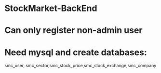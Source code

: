 # StockMarket-BackEnd
# Can only register non-admin user
# Need mysql and create databases:
  smc_user, smc_sector,smc_stock_price,smc_stock_exchange,smc_company
